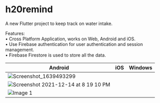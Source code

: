 # h20remind

A new Flutter project to keep track on water intake.

Features:<br/>
• Cross Platform Application, works on Web, Android and iOS.<br/>
• Use Firebase authentication for user authentication and session management.<br/>
• Firebase Firestore is used to store all the data.<br/>

| Android        | iOS           | Windows           |
| ------------- |:-------------:| :-------------:|
| ![Screenshot_1639493299](https://user-images.githubusercontent.com/28763093/146021521-47f8e418-e3f6-4d08-850b-f1a835608cc2.png) |
 ![Screenshot 2021-12-14 at 8 19 10 PM](https://user-images.githubusercontent.com/28763093/146021495-8c2977c2-626a-4ecd-8587-9aaf506f9244.png) |
 ![Image 1](https://user-images.githubusercontent.com/28763093/146019680-d92f087b-d814-436d-8d6a-b7466fc9e01d.png) |
